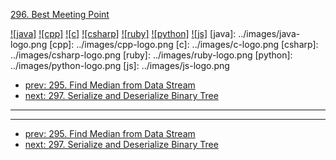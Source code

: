 [296. Best Meeting Point](https://leetcode.com/problems/best-meeting-point/)

[![java]](../java/296-best-meeting-point.md)
[![cpp]](../cpp/296-best-meeting-point.md)
[![c]](../c/296-best-meeting-point.md)
[![csharp]](../csharp/296-best-meeting-point.md)
[![ruby]](../ruby/296-best-meeting-point.md)
[![python]](../python/296-best-meeting-point.md)
[![js]](../js/296-best-meeting-point.md)
[java]: ../images/java-logo.png
[cpp]: ../images/cpp-logo.png
[c]: ../images/c-logo.png
[csharp]: ../images/csharp-logo.png
[ruby]: ../images/ruby-logo.png
[python]: ../images/python-logo.png
[js]: ../images/js-logo.png

- [prev: 295. Find Median from Data Stream](295-find-median-from-data-stream.md)
- [next: 297. Serialize and Deserialize Binary Tree](297-serialize-and-deserialize-binary-tree.md)

---



---

- [prev: 295. Find Median from Data Stream](295-find-median-from-data-stream.md)
- [next: 297. Serialize and Deserialize Binary Tree](297-serialize-and-deserialize-binary-tree.md)
